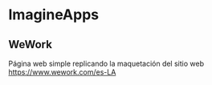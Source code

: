 # ImagineApps

## WeWork

Página web simple replicando la maquetación del sitio web https://www.wework.com/es-LA